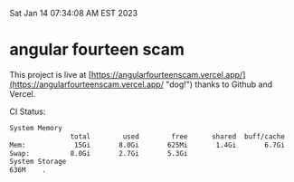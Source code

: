 Sat Jan 14 07:34:08 AM EST 2023

# angular fourteen scam


This project is live at [https://angularfourteenscam.vercel.app/](https://angularfourteenscam.vercel.app/ "dog!") thanks to Github and Vercel.

CI Status: 

```bash
System Memory
               total        used        free      shared  buff/cache   available
Mem:            15Gi       8.0Gi       625Mi       1.4Gi       6.7Gi       5.5Gi
Swap:          8.0Gi       2.7Gi       5.3Gi
System Storage
636M	.
```
